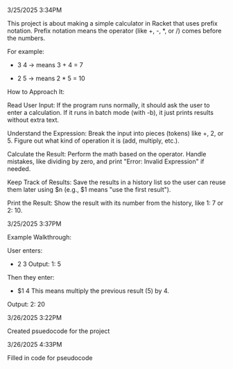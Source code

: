 3/25/2025 3:34PM

This project is about making a simple calculator in Racket that uses prefix notation. Prefix notation means the operator (like +, -, *, or /) comes before the numbers. 

For example:
+ 3 4 → means 3 + 4 = 7
* 2 5 → means 2 * 5 = 10

How to Approach It:

Read User Input:
If the program runs normally, it should ask the user to enter a calculation.
If it runs in batch mode (with -b), it just prints results without extra text.

Understand the Expression:
Break the input into pieces (tokens) like +, 2, or 5.
Figure out what kind of operation it is (add, multiply, etc.).

Calculate the Result:
Perform the math based on the operator.
Handle mistakes, like dividing by zero, and print "Error: Invalid Expression" if needed.

Keep Track of Results:
Save the results in a history list so the user can reuse them later using $n (e.g., $1 means "use the first result").

Print the Result:
Show the result with its number from the history, like 1: 7 or 2: 10.


3/25/2025 3:37PM

Example Walkthrough:

User enters:
+ 2 3
Output:
1: 5

Then they enter:
* $1 4
This means multiply the previous result (5) by 4.

Output:
2: 20


3/26/2025 3:22PM

Created psuedocode for the project


3/26/2025 4:33PM

Filled in code for pseudocode